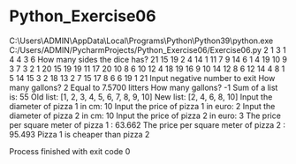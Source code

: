 # Python_Exercise06

C:\Users\ADMIN\AppData\Local\Programs\Python\Python39\python.exe C:/Users/ADMIN/PycharmProjects/Python_Exercise06/Exercise06.py 
2
1
3
1
4
4
3
6
How many sides the dice has? 21
15
19
2
4
14
1
11
7
9
14
6
1
4
19
10
9
3
7
3
2
1
20
15
19
19
11
17
20
10
8
6
10
12
4
18
19
16
9
10
14
12
8
6
12
14
4
8
1
5
14
15
3
2
18
13
2
7
15
17
8
6
6
19
1
21
Input negative number to exit
How many gallons? 2
Equal to 7.5700 litters
How many gallons? -1
Sum of a list is:  55
Old list:  [1, 2, 3, 4, 5, 6, 7, 8, 9, 10]
New list:  [2, 4, 6, 8, 10]
Input the diameter of pizza 1 in cm: 10
Input the price of pizza 1 in euro: 2
Input the diameter of pizza 2 in cm: 10
Input the price of pizza 2 in euro: 3
The price per square meter of pizza 1 : 63.662
The price per square meter of pizza 2 : 95.493
Pizza 1 is cheaper than pizza 2

Process finished with exit code 0
